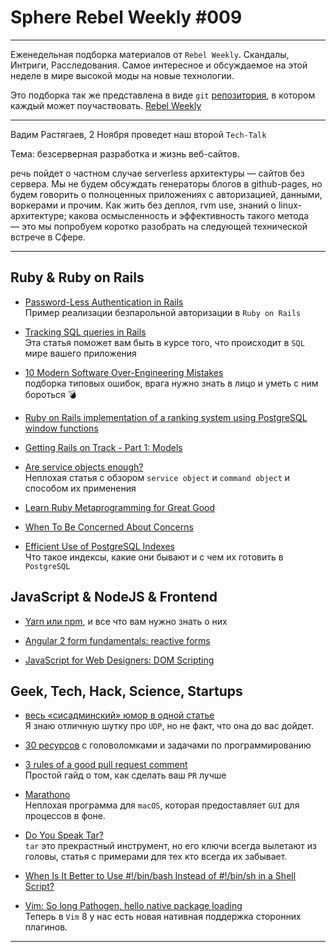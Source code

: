 # Sphere Rebel Weekly #009
----

Еженедельная подборка материалов от `Rebel Weekly`. Скандалы, Интриги, Расследования.
Самое интересное и обсуждаемое на этой неделе в мире высокой моды на новые технологии.

Это подборка так же представлена в виде `git` [репозитория](https://github.com/SphereSoftware/weekly), в котором каждый может
поучаствовать. [Rebel Weekly](https://github.com/SphereSoftware/weekly)

---

Вадим Растягаев, 2 Ноября проведет наш второй `Tech-Talk`

Тема: безсерверная разработка и жизнь веб-сайтов.

речь пойдет о частном случае serverless архитектуры — сайтов без сервера. Мы не будем обсуждать генераторы блогов в github-pages, но будем говорить о полноценных приложениях с авторизацией, данными, воркерами и прочим. Как жить без деплоя, rvm use, знаний о linux-архитектуре; какова осмысленность и эффективность такого метода — это мы попробуем коротко разобрать на следующей технической встрече в Сфере.

---

## Ruby & Ruby on Rails

* [Password-Less Authentication in Rails](https://www.sitepoint.com/password-less-authentication-in-rails/)<br/>
Пример реализации безпарольной авторизации в `Ruby on Rails`

* [Tracking SQL queries in Rails](http://stevenyue.com/blogs/tracking-sql-queries-in-rails/)<br/>
Эта статья поможет вам быть в курсе того, что происходит в `SQL` мире вашего приложения

* [10 Modern Software Over-Engineering Mistakes](https://medium.com/@rdsubhas/10-modern-software-engineering-mistakes-bc67fbef4fc8#.lcflul10h)<br/>
подборка типовых ошибок, врага нужно знать в лицо и уметь с ним бороться 💣

* [Ruby on Rails implementation of a ranking system using PostgreSQL window functions](http://naturaily.com/blog/post/ruby-on-rails-implementation-of-a-ranking-system-using-postgresql-window-functions)

* [Getting Rails on Track - Part 1: Models](https://8thlight.com/blog/christoph-gockel/2016/10/19/getting-rails-on-track-part-1-models.html)

* [Are service objects enough?](http://blog.ragnarson.com/2016/10/19/are-service-objects-enough.html)<br/>
Неплохая статья с обзором `service object` и `command object` и способом их применения

* [Learn Ruby Metaprogramming for Great Good](https://www.sitepoint.com/learn-ruby-metaprogramming-for-great-good/)

* [When To Be Concerned About Concerns](https://blog.codeship.com/when-to-be-concerned-about-concerns/)

* [Efficient Use of PostgreSQL Indexes](https://devcenter.heroku.com/articles/postgresql-indexes)<br/>
Что такое индексы, какие они бывают и с чем их готовить в `PostgreSQL`

## JavaScript & NodeJS & Frontend

* [Yarn или npm](http://prgssr.ru/development/yarn-ili-npm-vse-chto-vam-nuzhno-znat.html), и все что вам нужно знать о них

* [Angular 2 form fundamentals: reactive forms](https://toddmotto.com/angular-2-forms-reactive)

* [JavaScript for Web Designers: DOM Scripting](http://alistapart.com/article/javascript-for-web-designers)

## Geek, Tech, Hack, Science, Startups

* [весь «сисадминский» юмор в одной статье](https://tproger.ru/devnull/sysadmins-humor/)<br/>
Я знаю отличную шутку про `UDP`, но не факт, что она до вас дойдет.

* [30 ресурсов](http://theasder.github.io/learning/2016/01/21/where-can-I-find-programming-puzzles-and-challenges.html) с головоломками и задачами по программированию

* [3 rules of a good pull request comment](https://medium.com/@yukas/how-to-write-good-pull-requests-comments-ce17ec3f5f36#.o5ywysdj4)<br/>
Простой гайд о том, как сделать ваш `PR` лучше

* [Marathono](http://www.marathono.com/)<br/>
Неплохая программа для `macOS`, которая предоставляет `GUI` для процессов в фоне.

* [Do You Speak Tar?](http://bfontaine.net/blog/2016/09/17/do-you-speak-tar/)<br/>
`tar` это прекрастный инструмент, но его ключи всегда вылетают из головы, статья с примерами для тех кто всегда их забывает.

* [When Is It Better to Use #!/bin/bash Instead of #!/bin/sh in a Shell Script?](http://www.howtogeek.com/276607/when-is-it-better-to-use-bin-bash-instead-of-bin-sh-in-a-shell-script/)

* [Vim: So long Pathogen, hello native package loading](https://shapeshed.com/vim-packages/)<br/>
Теперь в `Vim` 8 у нас есть новая нативная поддержка сторонних плагинов.

-----------------
